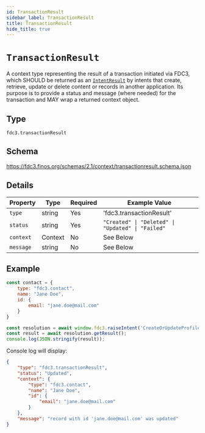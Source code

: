 ```yaml
---
id: TransactionResult
sidebar_label: TransactionResult
title: TransactionResult
hide_title: true
---
```

# `TransactionResult`

A context type representing the result of a transaction initiated via FDC3, which SHOULD be returned as an [`IntentResult`](../../api/ref/Types#intentresult) by intents that create, retrieve, update or delete content or records in another application. Its purpose is to provide a status and message (where needed) for the transaction and MAY wrap a returned context object.

## Type

`fdc3.transactionResult`

## Schema

<https://fdc3.finos.org/schemas/2.1/context/transactionresult.schema.json>

## Details

| Property   | Type    | Required | Example Value     |
|------------|---------|----------|-------------------|
| `type`     | string  | Yes      | 'fdc3.transactionResult' |
| `status`   | string  | Yes      | `"Created" \| "Deleted" \| "Updated" \| "Failed"` |
| `context`  | Context | No       | See Below |
| `message`  | string  | No       | See Below |

## Example

```js
const contact = {
    type: "fdc3.contact",
    name: "Jane Doe",
    id: {
        email: "jane.doe@mail.com"
    }
}

const resolution = await window.fdc3.raiseIntent('CreateOrUpdateProfile', contact);
const result = await resolution.getResult();
console.log(JSON.stringify(result));
```

Console log will display:

```json
{
    "type": "fdc3.transactionResult",
    "status": "Updated",
    "context": {
        "type": "fdc3.contact",
        "name": "Jane Doe",
        "id": {
            "email": "jane.doe@mail.com"
        }
    },
    "message": "record with id 'jane.doe@mail.com' was updated"
}
```
